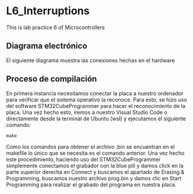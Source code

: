 # L6_Interruptions
This is lab practice 6 of Microcontrollers 

## Diagrama electrónico
El siguiente diagrama muestra las conexiones hechas en el hardware

## Proceso de compilación
En primera instancia necesitamos conectar la placa a nuestro ordenador para verificar que el sistema operativo la reconoce. Para esto, se hizo uso del software STM32CubeProgrammer para hacer el reconocimiento de la placa. Una vez hecho esto, iremos a nuestro Visual Studio Code o directamente desde la terminal de Ubuntu (wsl) y ejecutamos el siguiente comando:

```
make
```
Como los comandos para obtener el archivo .bin se encuentran en el makefile lo único que se necesita es el comando anterior.
Una vez hecho este procedimiento, haciendo uso del STM32CubeProgrammer simplemente conectamos el grabador con la blue pill y damos click en la parte superior derecha en Connect y buscamos el apartado de Erasing & Programming, buscamos nuestro archivo prog.bin y damos clic en Start Programming para realizar el grabado del programa en nuestra placa.